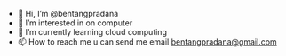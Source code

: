 - 👋 Hi, I’m @bentangpradana
- 👀 I’m interested in on computer
- 🌱 I’m currently learning cloud computing
- 📫 How to reach me  u can send me email bentangpradana@gmail.com

<!---
bentangpradana/bentangpradana is a ✨ special ✨ repository because its `README.md` (this file) appears on your GitHub profile.
You can click the Preview link to take a look at your changes.
--->
